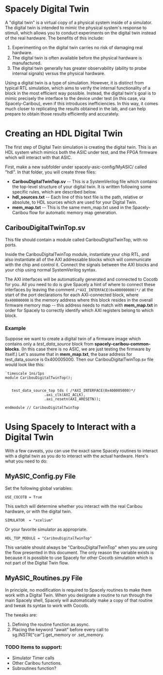 # Spacely Digital Twin 

A "digital twin" is a virtual copy of a physical system inside of a simulator. The digital twin is intended to mimic the physical system's response to stimuli, which allows you to conduct experiments on the digital twin instead of the real hardware. The benefits of this include:

1. Experimenting on the digital twin carries no risk of damaging real hardware.
2. The digital twin is often available before the physical hardware is manufactured.
3. The digital twin generally has greater observability (ability to probe internal signals) versus the physical hardware.

Using a digital twin is a type of simulation. However, it is distinct from typical RTL simulation, which aims to verify the internal functionality of a block in the most efficient way possible. Instead, the digital twin's goal is to mimic precisely the interface to the device under test (in this case, via Spacely-Caribou), even if this introduces inefficiencies. In this way, it comes much closer to replicating the results obtained in the lab, and can help prepare to obtain those results efficiently and accurately. 

# Creating an HDL Digital Twin 

The first step of Digital Twin simulation is creating the digital twin. This is an HDL system which mimics both the ASIC under test, and the FPGA firmware which will interact with that ASIC. 

First, make a new subfolder under spacely-asic-config/MyASIC/ called "hdl". In that folder, you will create three files:

- **CaribouDigitalTwinTop.sv** -- This is a SystemVerilog file which contains the top-level structure of your digital twin. It is written following some specific rules, which are described below. 
- **hdl_sources.txt** -- Each line of this text file is the path, relative or absolute, to HDL sources which are used for your Digital Twin. 
- **mem_map.txt** -- This is the same mem_map.txt used in the Spacely-Caribou flow for automatic memory map generation. 


## CaribouDigitalTwinTop.sv

This file should contain a module called CaribouDigitalTwinTop, with no ports. 

Inside the CaribouDigitalTwinTop module, instantiate your chip RTL, and also instantiate all of the AXI addressable blocks which will communicate with the chip and control it. Connect the signals between the AXI blocks and your chip using normal SystemVerilog syntax. 

The AXI interfaces will be automatically generated and connected to Cocotb for you. All you need to do is give Spacely a hint of where to connect these interfaces by leaving the comment ```/*AXI_INTERFACE(0x400000000)*/``` at the start of the port declarations for each AXI-connected block, where ```0x400000000``` is the memory address where this block resides in the overall firmware memory map -- this address needs to match with **mem_map.txt** in order for Spacely to correctly identify which AXI registers belong to which block.

### Example

Suppose we want to create a digital twin of a firmware image which contains only a *test_data_source* block from **spacely-caribou-common-blocks**. (In this case there is no ASIC, we are just testing the firmware by itself.) Let's assume that in **mem_map.txt**, the base address for test_data_source is 0x400005000. Then our CaribouDigitalTwinTop.sv file would look like this:

```
`timescale 1ns/1ps
module CaribouDigitalTwinTop();


   test_data_source_top tds ( /*AXI_INTERFACE(0x400005000)*/
			      .axi_clk(AXI_ACLK),
			      .axi_resetn(AXI_ARESETN));
   
endmodule // CaribouDigitalTwinTop
```


# Using Spacely to Interact with a Digital Twin 

With a few caveats, you can use the exact same Spacely routines to interact with a digital twin as you do to interact with the actual hardware. Here's what you need to do:

## MyASIC_Config.py File 

Set the following global variables:

```
USE_COCOTB = True
```
This switch will determine whether you interact with the real Caribou hardware, or with the digital twin. 
```
SIMULATOR  = "xcelium" 
```
Or your favorite simulator as appropriate.
```
HDL_TOP_MODULE = "CaribouDigitalTwinTop"
```
This variable should always be "CaribouDigitalTwinTop" when you are using the flow presented in this document. The only reason the variable exists is because it is possible to use Spacely for other Cocotb simulation which is not part of the Digital Twin flow. 


## MyASIC_Routines.py File 

In principle, no modification is required to Spacely routines to make them work with a Digital Twin. When you designate a routine to run through the main Spacely shell, Spacely will automatically make a copy of that routine and tweak its syntax to work with Cocotb.

The tweaks are:

1. Defining the routine function as async.
2. Placing the keyword "await" before every call to sg.INSTR\["car"\].get_memory or .set_memory.

### TODO Items to support:
- Simulator Timer calls
- Other Caribou functions. 
- Subroutines function?

